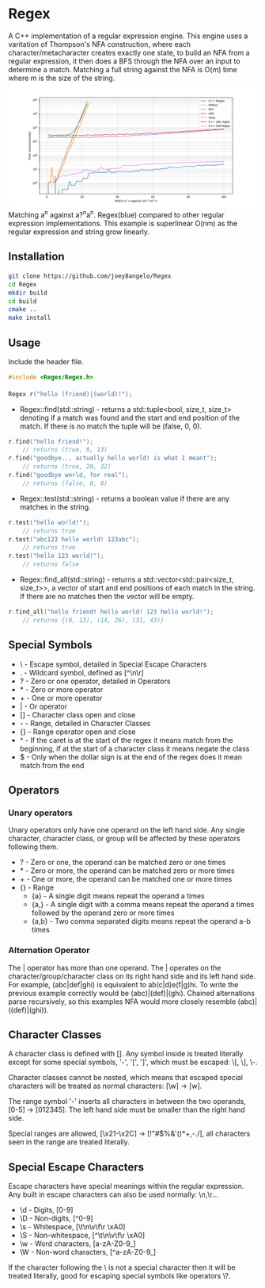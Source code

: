 # Regex

A C++ implementation of a regular expression engine. This engine uses a varitation of Thompson's NFA construction, where each character/metacharacter creates exactly one state, to build an NFA from a regular expression, it then does a BFS through the NFA over an input to determine a match. Matching a full string against the NFA is O(m) time where m is the size of the string.
![speeds](speeds.png)
Matching a<sup>n</sup> against a?<sup>n</sup>a<sup>n</sup>. Regex(blue) compared to other regular expression implementations. This example is superlinear O(nm) as the regular expression and string grow linearly.

## Installation
```bash
git clone https://github.com/joey8angelo/Regex
cd Regex
mkdir build
cd build
cmake ..
make install
```

## Usage
Include the header file.

```c++
#include <Regex/Regex.h>

Regex r("hello (friend)|(world)!");
```

- Regex::find(std::string) - returns a std::tuple<bool, size_t, size_t> denoting if a match was found and the start and end position of the match. If there is no match the tuple will be (false, 0, 0).

```c++
r.find("hello friend!");
    // returns (true, 0, 13)
r.find("goodbye... actually hello world! is what I meant");
    // returns (true, 20, 32)
r.find("goodbye world, for real");
    // returns (false, 0, 0)
```

- Regex::test(std::string) - returns a boolean value if there are any matches in the string.

```c++
r.test("hello world!");
    // returns true
r.test("abc123 hello world! 123abc");
    // returns true
r.test("hello 123 world!");
    // returns false
```

- Regex::find_all(std::string) - returns a std::vector<std::pair<size_t, size_t>>, a vector of start and end positions of each match in the string. If there are no matches then the vector will be empty.

```c++
r.find_all("hello friend! hello world! 123 hello world!");
    // returns {(0, 13), (14, 26), (31, 43)}
```

## Special Symbols

- \\ - Escape symbol, detailed in Special Escape Characters
- . - Wildcard symbol, defined as [^\n\r]
- ? - Zero or one operator, detailed in Operators
- \* - Zero or more operator
- \+ - One or more operator
- | - Or operator
- [] - Character class open and close
- \- - Range, detailed in Character Classes
- {} - Range operator open and close
- ^ - If the caret is at the start of the regex it means match from the beginning, if at the start of a character class it means negate the class
- $ - Only when the dollar sign is at the end of the regex does it mean match from the end

## Operators

### Unary operators
Unary operators only have one operand on the left hand side. Any single character, character class, or group will be affected by these operators following them.

- ? - Zero or one, the operand can be matched zero or one times
- \* - Zero or more, the operand can be matched zero or more times
- \+ - One or more, the operand can be matched one or more times
- {} - Range
	+ {a} - A single digit means repeat the operand a times
	+ {a,} - A single digit with a comma means repeat the operand a times followed by the operand zero or more times
	+ {a,b} - Two comma separated digits means repeat the operand a-b times

### Alternation Operator
The | operator has more than one operand. The | operates on the character/group/character class on its right hand side and its left hand side. For example, (abc|def|ghi) is equivalent to ab(c|d)e(f|g)hi. To write the previous example correctly would be (abc)|(def)|(ghi). Chained alternations parse recursively, so this examples NFA would more closely resemble (abc)|((def)|(ghi)).

## Character Classes
A character class is defined with []. Any symbol inside is treated literally except for some special symbols, '-', '[', ']', which must be escaped: \\[, \\], \\-.

Character classes cannot be nested, which means that escaped special characters will be treated as normal characters: [\\w] -> [w].

The range symbol '-' inserts all characters in between the two operands, [0-5] -> [012345]. The left hand side must be smaller than the right hand side.

Special ranges are allowed, [\x21-\x2C] -> [!"#$%&'()\*+,-./], all characters seen in the range are treated literally.

## Special Escape Characters
Escape characters have special meanings within the regular expression. Any built in escape characters can also be used normally: \n,\r...

- \\d - Digits, [0-9]
- \\D - Non-digits, [^0-9]
- \\s - Whitespace, [\t\n\v\f\r \xA0]
- \\S - Non-whitespace, [^\t\n\v\f\r \xA0]
- \\w - Word characters, [a-zA-Z0-9_]
- \\W - Non-word characters, [^a-zA-Z0-9_]

If the character following the \\ is not a special character then it will be treated literally, good for escaping special symbols like operators \\?.
